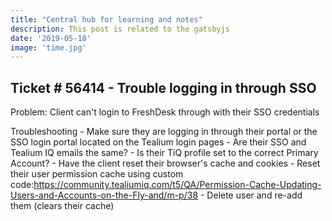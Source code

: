 ```yaml
---
title: "Central hub for learning and notes"
description: This post is related to the gatsbyjs
date: '2019-05-18'
image: 'time.jpg'
---
```

## Ticket # 56414 - Trouble logging in through SSO
Problem: Client can't login to FreshDesk through with their SSO credentials

Troubleshooting
    - Make sure they are logging in through their portal or the SSO login portal located on the Tealium login pages
    - Are their SSO and Tealium IQ emails the same?
    - Is their TiQ profile set to the correct Primary Account? 
    - Have the client reset their browser's cache and cookies
    - Reset their user permission cache using custom code:https://community.tealiumiq.com/t5/QA/Permission-Cache-Updating-Users-and-Accounts-on-the-Fly-and/m-p/38
    - Delete user and re-add them (clears their cache)
